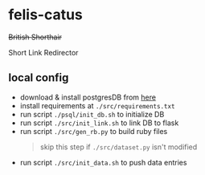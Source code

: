 # felis-catus
~~British Shorthair~~

Short Link Redirector

## local config
* download & install postgresDB from [here](https://postgresapp.com/downloads.html)
* install requirements at `./src/requirements.txt`
* run script `./psql/init_db.sh` to initialize DB
* run script `./src/init_link.sh` to link DB to flask
* run script `./src/gen_rb.py` to build ruby files
    > skip this step if `./src/dataset.py` isn't modified
* run script `./src/init_data.sh` to push data entries
